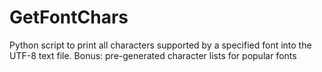 # GetFontChars
Python script to print all characters supported by a specified font into the UTF-8 text file. Bonus: pre-generated character lists for popular fonts

